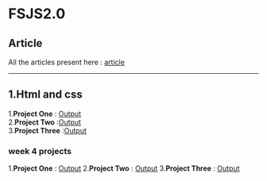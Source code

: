 # FSJS2.0
## Article   
 All the articles present here : [article](./html%20and%20css/articles/readme.md)   
 <hr>                                                    

## 1.Html and css

1.**Project One** :  [Output](./html%20and%20css/Project%2001/readme.md)  
2.**Project Two** :[Output](./html%20and%20css/Project%2002/readme.md)  
3.**Project Three** :[Output](./html%20and%20css/Project%2003/readme.md)

### week 4 projects

1.**Project One** : [Output](./week%204/Project%201/myoutput_one.PNG)
2.**Project Two** : [Output](./week%204/Project%202/myoutputtwo.PNG)
3.**Project Three** : [Output](./week%204/Project%203/myoutput3.PNG)

